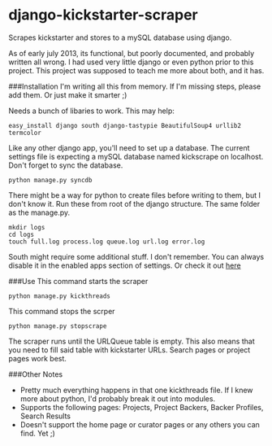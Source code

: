django-kickstarter-scraper
==========================

Scrapes kickstarter and stores to a mySQL database using django.

As of early july 2013, its functional, but poorly documented, and probably written all wrong. I had used very little django or even python prior to this project. This project was supposed to teach me more about both, and it has.

###Installation
I'm writing all this from memory. If I'm missing steps, please add them. Or just make it smarter ;)

Needs a bunch of libaries to work. This may help:

`easy_install django south django-tastypie BeautifulSoup4 urllib2 termcolor`
  
Like any other django app, you'll need to set up a database. The current settings file is expecting a mySQL database named kickscrape on localhost. Don't forget to sync the database.

`python manage.py syncdb`

There might be a way for python to create files before writing to them, but I don't know it. Run these from root of the django structure. The same folder as the manage.py.

```
mkdir logs
cd logs
touch full.log process.log queue.log url.log error.log
```
  
South might require some additional stuff. I don't remember. You can always disable it in the enabled apps section of settings. Or check it out [here](http://south.readthedocs.org/en/latest/)

###Use
This command starts the scraper

`python manage.py kickthreads`
  
This command stops the scrper

`python manage.py stopscrape`

The scraper runs until the URLQueue table is empty. This also means that you need to fill said table with kickstarter URLs. Search pages or project pages work best.

###Other Notes
* Pretty much everything happens in that one kickthreads file. If I knew more about python, I'd probably break it out into modules.
* Supports the following pages: Projects, Project Backers, Backer Profiles, Search Results
* Doesn't support the home page or curator pages or any others you can find. Yet ;)
